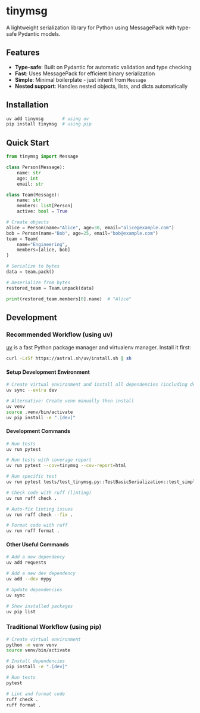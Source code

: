 # tinymsg

A lightweight serialization library for Python using MessagePack with type-safe Pydantic models.

## Features

- **Type-safe**: Built on Pydantic for automatic validation and type checking
- **Fast**: Uses MessagePack for efficient binary serialization
- **Simple**: Minimal boilerplate - just inherit from `Message`
- **Nested support**: Handles nested objects, lists, and dicts automatically

## Installation

```bash
uv add tinymsg       # using uv
pip install tinymsg  # using pip
```

## Quick Start

```python
from tinymsg import Message

class Person(Message):
    name: str
    age: int
    email: str

class Team(Message):
    name: str
    members: list[Person]
    active: bool = True

# Create objects
alice = Person(name="Alice", age=30, email="alice@example.com")
bob = Person(name="Bob", age=25, email="bob@example.com")
team = Team(
    name="Engineering", 
    members=[alice, bob]
)

# Serialize to bytes
data = team.pack()

# Deserialize from bytes
restored_team = Team.unpack(data)

print(restored_team.members[0].name)  # "Alice"
```

## Development

### Recommended Workflow (using uv)

[uv](https://github.com/astral-sh/uv) is a fast Python package manager and virtualenv manager. Install it first:

```bash
curl -LsSf https://astral.sh/uv/install.sh | sh
```

#### Setup Development Environment

```bash
# Create virtual environment and install all dependencies (including dev dependencies)
uv sync --extra dev

# Alternative: Create venv manually then install
uv venv
source .venv/bin/activate
uv pip install -e ".[dev]"
```

#### Development Commands

```bash
# Run tests
uv run pytest

# Run tests with coverage report
uv run pytest --cov=tinymsg --cov-report=html

# Run specific test
uv run pytest tests/test_tinymsg.py::TestBasicSerialization::test_simple_message_roundtrip

# Check code with ruff (linting)
uv run ruff check .

# Auto-fix linting issues
uv run ruff check --fix .

# Format code with ruff
uv run ruff format .
```

#### Other Useful Commands

```bash
# Add a new dependency
uv add requests

# Add a new dev dependency
uv add --dev mypy

# Update dependencies
uv sync

# Show installed packages
uv pip list
```

### Traditional Workflow (using pip)

```bash
# Create virtual environment
python -m venv venv
source venv/bin/activate

# Install dependencies
pip install -e ".[dev]"

# Run tests
pytest

# Lint and format code
ruff check .
ruff format .
```
